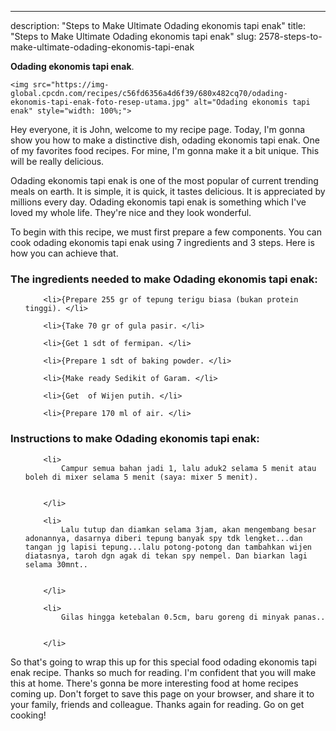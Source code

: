 ---
description: "Steps to Make Ultimate Odading ekonomis tapi enak"
title: "Steps to Make Ultimate Odading ekonomis tapi enak"
slug: 2578-steps-to-make-ultimate-odading-ekonomis-tapi-enak

<p>
	<strong>Odading ekonomis tapi enak</strong>. 
	
</p>
<p>
	
	<img src="https://img-global.cpcdn.com/recipes/c56fd6356a4d6f39/680x482cq70/odading-ekonomis-tapi-enak-foto-resep-utama.jpg" alt="Odading ekonomis tapi enak" style="width: 100%;">
	
	
</p>
<p>
	Hey everyone, it is John, welcome to my recipe page. Today, I'm gonna show you how to make a distinctive dish, odading ekonomis tapi enak. One of my favorites food recipes. For mine, I'm gonna make it a bit unique. This will be really delicious.
</p>
	
<p>
	
</p>
<p>
	Odading ekonomis tapi enak is one of the most popular of current trending meals on earth. It is simple, it is quick, it tastes delicious. It is appreciated by millions every day. Odading ekonomis tapi enak is something which I've loved my whole life. They're nice and they look wonderful.
</p>

<p>
To begin with this recipe, we must first prepare a few components. You can cook odading ekonomis tapi enak using 7 ingredients and 3 steps. Here is how you can achieve that.
</p>

<h3>The ingredients needed to make Odading ekonomis tapi enak:</h3>

<ol>
	
		<li>{Prepare 255 gr of tepung terigu biasa (bukan protein tinggi). </li>
	
		<li>{Take 70 gr of gula pasir. </li>
	
		<li>{Get 1 sdt of fermipan. </li>
	
		<li>{Prepare 1 sdt of baking powder. </li>
	
		<li>{Make ready Sedikit of Garam. </li>
	
		<li>{Get  of Wijen putih. </li>
	
		<li>{Prepare 170 ml of air. </li>
	
</ol>
<p>
	
</p>

<h3>Instructions to make Odading ekonomis tapi enak:</h3>

<ol>
	
		<li>
			Campur semua bahan jadi 1, lalu aduk2 selama 5 menit atau boleh di mixer selama 5 menit (saya: mixer 5 menit).
			
			
		</li>
	
		<li>
			Lalu tutup dan diamkan selama 3jam, akan mengembang besar adonannya, dasarnya diberi tepung banyak spy tdk lengket...dan tangan jg lapisi tepung...lalu potong-potong dan tambahkan wijen diatasnya, taroh dgn agak di tekan spy nempel. Dan biarkan lagi selama 30mnt..
			
			
		</li>
	
		<li>
			Gilas hingga ketebalan 0.5cm, baru goreng di minyak panas..
			
			
		</li>
	
</ol>

<p>
	
</p>

<p>
	So that's going to wrap this up for this special food odading ekonomis tapi enak recipe. Thanks so much for reading. I'm confident that you will make this at home. There's gonna be more interesting food at home recipes coming up. Don't forget to save this page on your browser, and share it to your family, friends and colleague. Thanks again for reading. Go on get cooking!
</p>
